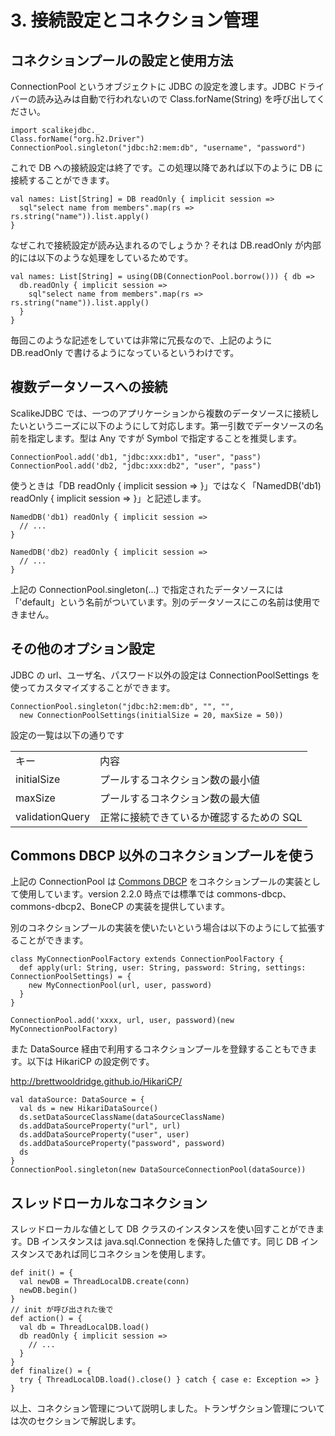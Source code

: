 # 3. 接続設定とコネクション管理

## コネクションプールの設定と使用方法

ConnectionPool というオブジェクトに JDBC の設定を渡します。JDBC ドライバーの読み込みは自動で行われないので Class.forName(String) を呼び出してください。

    import scalikejdbc._
    Class.forName("org.h2.Driver")
    ConnectionPool.singleton("jdbc:h2:mem:db", "username", "password")

これで DB への接続設定は終了です。この処理以降であれば以下のように DB に接続することができます。

    val names: List[String] = DB readOnly { implicit session =>
      sql"select name from members".map(rs => rs.string("name")).list.apply()
    }

なぜこれで接続設定が読み込まれるのでしょうか？それは DB.readOnly が内部的には以下のような処理をしているためです。

    val names: List[String] = using(DB(ConnectionPool.borrow())) { db => 
      db.readOnly { implicit session => 
        sql"select name from members".map(rs => rs.string("name")).list.apply()
      }
    }

毎回このような記述をしていては非常に冗長なので、上記のように DB.readOnly で書けるようになっているというわけです。

## 複数データソースへの接続

ScalikeJDBC では、一つのアプリケーションから複数のデータソースに接続したいというニーズに以下のようにして対応します。第一引数でデータソースの名前を指定します。型は Any ですが Symbol で指定することを推奨します。

    ConnectionPool.add('db1, "jdbc:xxx:db1", "user", "pass")
    ConnectionPool.add('db2, "jdbc:xxx:db2", "user", "pass")

使うときは「DB readOnly { implicit session => }」ではなく「NamedDB('db1) readOnly { implicit session => }」と記述します。

    NamedDB('db1) readOnly { implicit session =>
      // ...
    }
    
    NamedDB('db2) readOnly { implicit session =>
      // ...
    }

上記の ConnectionPool.singleton(...) で指定されたデータソースには「'default」という名前がついています。別のデータソースにこの名前は使用できません。


## その他のオプション設定

JDBC の url、ユーザ名、パスワード以外の設定は ConnectionPoolSettings を使ってカスタマイズすることができます。

    ConnectionPool.singleton("jdbc:h2:mem:db", "", "", 
      new ConnectionPoolSettings(initialSize = 20, maxSize = 50))

設定の一覧は以下の通りです

<table>
<tr>
<td>キー</td><td>内容</td>
</tr>
<tr>
<td>initialSize</td><td>プールするコネクション数の最小値</td>
</tr>
<tr>
<td>maxSize</td><td>プールするコネクション数の最大値</td>
</tr>
<tr>
<td>validationQuery</td><td>正常に接続できているか確認するための SQL</td>
</tr>
</table>


## Commons DBCP 以外のコネクションプールを使う

上記の ConnectionPool は [Commons DBCP](http://commons.apache.org/dbcp/) をコネクションプールの実装として使用しています。version 2.2.0 時点では標準では commons-dbcp、commons-dbcp2、BoneCP の実装を提供しています。

別のコネクションプールの実装を使いたいという場合は以下のようにして拡張することができます。

    class MyConnectionPoolFactory extends ConnectionPoolFactory {
      def apply(url: String, user: String, password: String, settings: ConnectionPoolSettings) = {
        new MyConnectionPool(url, user, password)
      }
    }
    
    ConnectionPool.add('xxxx, url, user, password)(new MyConnectionPoolFactory)

また DataSource 経由で利用するコネクションプールを登録することもできます。以下は HikariCP の設定例です。

http://brettwooldridge.github.io/HikariCP/

    val dataSource: DataSource = {
      val ds = new HikariDataSource()
      ds.setDataSourceClassName(dataSourceClassName)
      ds.addDataSourceProperty("url", url)
      ds.addDataSourceProperty("user", user)
      ds.addDataSourceProperty("password", password)
      ds
    }
    ConnectionPool.singleton(new DataSourceConnectionPool(dataSource))

## スレッドローカルなコネクション

スレッドローカルな値として DB クラスのインスタンスを使い回すことができます。DB インスタンスは java.sql.Connection を保持した値です。同じ DB インスタンスであれば同じコネクションを使用します。

    def init() = {
      val newDB = ThreadLocalDB.create(conn)
      newDB.begin()
    }
    // init が呼び出された後で
    def action() = {
      val db = ThreadLocalDB.load()
      db readOnly { implicit session =>
        // ...
      }
    }
    def finalize() = {
      try { ThreadLocalDB.load().close() } catch { case e: Exception => }
    }

以上、コネクション管理について説明しました。トランザクション管理については次のセクションで解説します。


